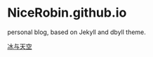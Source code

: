# NiceRobin.github.io

personal blog, based on Jekyll and dbyll theme.

[冰与天空](http://nicerobin.github.io/)
